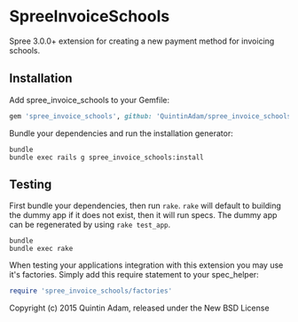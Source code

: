 SpreeInvoiceSchools
===================

Spree 3.0.0+ extension for creating a new payment method for invoicing schools.

Installation
------------

Add spree_invoice_schools to your Gemfile:

```ruby
gem 'spree_invoice_schools', github: 'QuintinAdam/spree_invoice_schools', branch: 'master'
```

Bundle your dependencies and run the installation generator:

```shell
bundle
bundle exec rails g spree_invoice_schools:install
```

Testing
-------

First bundle your dependencies, then run `rake`. `rake` will default to building the dummy app if it does not exist, then it will run specs. The dummy app can be regenerated by using `rake test_app`.

```shell
bundle
bundle exec rake
```

When testing your applications integration with this extension you may use it's factories.
Simply add this require statement to your spec_helper:

```ruby
require 'spree_invoice_schools/factories'
```

Copyright (c) 2015 Quintin Adam, released under the New BSD License
